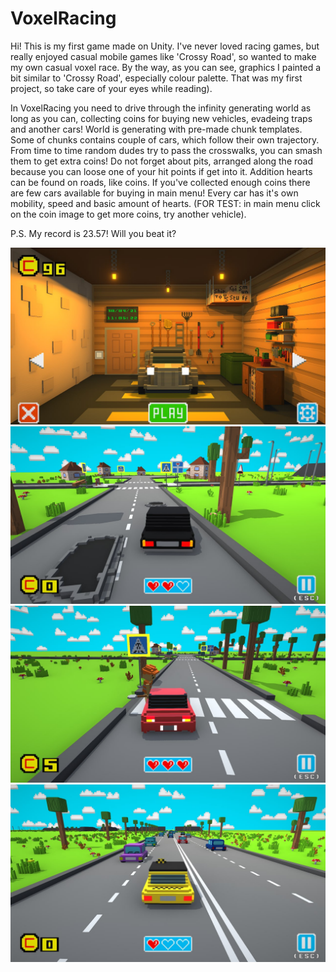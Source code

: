 # VoxelRacing
  Hi! This is my first game made on Unity. I've never loved racing games, but really enjoyed casual mobile games like 'Crossy Road', so wanted to make my own casual 
voxel race. By the way, as you can see, graphics I painted a bit similar to 'Crossy Road', especially colour palette. That was my first project, so take care of your
eyes while reading).

  In VoxelRacing you need to drive through the infinity generating world as long as you can, collecting coins for buying new vehicles, evadeing traps and another cars!
World is generating with pre-made chunk templates. Some of chunks contains couple of cars, which follow their own trajectory. From time to time random dudes try to
pass the crosswalks, you can smash them to get extra coins! Do not forget about pits, arranged along the road because you can loose one of your hit points if get into it.
Addition hearts can be found on roads, like coins. 
  If you've collected enough coins there are few cars available for buying in main menu! Every car has it's own mobility, speed and basic amount of hearts. 
(FOR TEST: in main menu click on the coin image to get more coins, try another vehicle).

  P.S. My record is 23.57! Will you beat it?

![Main menu](https://github.com/zyumzik/VoxelRacing/blob/main/mm.jpg)
![Race gameplay](https://github.com/zyumzik/VoxelRacing/blob/main/rg1.jpg)
![Race gameplay](https://github.com/zyumzik/VoxelRacing/blob/main/rg2.jpg)
![Race gameplay](https://github.com/zyumzik/VoxelRacing/blob/main/rg3.jpg)

